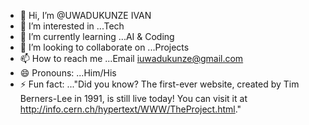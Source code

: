 - 👋 Hi, I’m @UWADUKUNZE IVAN
- 👀 I’m interested in ...Tech
- 🌱 I’m currently learning ...AI & Coding
- 💞️ I’m looking to collaborate on ...Projects
- 📫 How to reach me ...Email iuwadukunze@gmail.com
- 😄 Pronouns: ...Him/His
- ⚡ Fun fact: ..."Did you know? The first-ever website, created by Tim Berners-Lee in 1991, is still live today! You can visit it at http://info.cern.ch/hypertext/WWW/TheProject.html."

<!---
uwadukunze/uwadukunze is a ✨ special ✨ repository because its `README.md` (this file) appears on your GitHub profile.
You can click the Preview link to take a look at your changes.
--->
